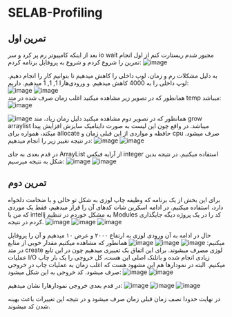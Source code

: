 # SELAB-Profiling

## تمرین اول
بعد از اینکه کامپیوتر رم پر کرد و سر io wait مجبور شدم ریستارت کنم از اول انجام تمرین را شروع کردم و شروع به پروفایل برنامه کردم:
![image](https://github.com/mohammadhnz/SELAB-Profiling/assets/59181719/248ed832-0e79-48dd-b3d7-f32bced129e3)

به دلیل مشکلات رم و زمان، لوپ داخلی را کاهش میدهیم تا بتوانیم کار را انجام دهیم. لوپ داخلی را به 4000 کاهش میدهیم. و ورودی‌هارا 1, 1, 1 میدهیم. داریم:  
![image](https://github.com/mohammadhnz/SELAB-Profiling/assets/59181719/eaf0c417-41ab-4a5e-9a04-877bcb511eac)
![image](https://github.com/mohammadhnz/SELAB-Profiling/assets/59181719/384a351e-9972-4977-a914-6e69673bf87e)
<br>
همانطور که در تصویر زیر مشاهده میکنید اغلب زمان صرف شده در متد temp میباشد:
<br>
![image](https://github.com/mohammadhnz/SELAB-Profiling/assets/59181719/c05a7c89-ea83-4cd4-89ac-24904616a08e)

![image](https://github.com/mohammadhnz/SELAB-Profiling/assets/59181719/d9d61558-ee96-4e53-8141-b732a08ba7d5)
همانطور که در تصویر دوم مشاهده میکنید دلیل زمان زیاد، متد grow arraylist میباشد. در واقع چون این لیست به صورت داینامیک سایزش افزایش پیدا میکند، همواره برای allocate حافظه و مواردی از این قبلی زمان و cpu صرف میشود. در نتیجه تغییر زیر را انجام میدهیم:
![image](https://github.com/mohammadhnz/SELAB-Profiling/assets/59181719/a88bdc16-dc04-4655-aaa3-81b1151fd7f8)
![image](https://github.com/mohammadhnz/SELAB-Profiling/assets/59181719/89fb04de-af83-4248-8dc7-e7e76c95b69c)

در قدم بعدی به جای ArrayList از آرایه فیکس integer استفاده میکنیم. در نتیجه بدین شکل به نتیجه میرسیم:
![image](https://github.com/mohammadhnz/SELAB-Profiling/assets/59181719/cd8e32ce-1684-41da-9e15-eb79b93f0e5e)
![image](https://github.com/mohammadhnz/SELAB-Profiling/assets/59181719/c365378d-0996-48f0-859c-f78f53d7d546)

## تمرین دوم
برای این بخش از یک برنامه که وظیفه چاپ لوزی به شکل تو خالی و با ضخامت دلخواه دارد، استفاده میکنیم. در ادامه اسکرین شات کد‌های آن را قرار میدهیم، فقط یک موردی که من با intellj به مشکل خوردم در تنظیم Modules کد را در یک پروژه دیگه جایگذاری کردم در نتیجه.
![image](https://github.com/mohammadhnz/SELAB-Profiling/assets/59181719/de0f82fb-32c6-4002-aaf9-80df750df36e)
![image](https://github.com/mohammadhnz/SELAB-Profiling/assets/59181719/c127fd49-405f-448c-b073-6cc33dd57f59)
![image](https://github.com/mohammadhnz/SELAB-Profiling/assets/59181719/8bff7535-f03a-4287-9eec-e8568e1a7548)

حال در ادامه به آن ورودی لوزی به ارتفاع ۲۰۰۰ و عرض ۱۰ میدهیم و آن را پروفایل میکنیم:
![image](https://github.com/mohammadhnz/SELAB-Profiling/assets/59181719/e8337ca5-13fd-45f3-8313-e9fc42ee9855)
![image](https://github.com/mohammadhnz/SELAB-Profiling/assets/59181719/5f01a65c-5007-4357-9ccc-b3fcacf645e3)
![image](https://github.com/mohammadhnz/SELAB-Profiling/assets/59181719/18148773-8acd-475e-a84e-8a7394e591d6)
همانطور که مشاهده میکنیم مقدار خوبی از منابع در متد create لوزی مصرف میشوند. برای این اتفاق یک تغییری میدهیم چون در این تابع عملیات I/O زیادی انجام شده و باتلنک اصلی این هست، کل خروجی را یک بار چاپ میکنیم. البته در نمودارها هم این مشهود هست که اغلب زمان به عملیات چاپ در خروجی صرف میشود. کد خروجی به این شکل میشود:
![image](https://github.com/mohammadhnz/SELAB-Profiling/assets/59181719/63978413-a82d-4d22-9def-c20929522e9e)
![image](https://github.com/mohammadhnz/SELAB-Profiling/assets/59181719/7f75fce4-212f-44ad-840e-01074b5fb5d1)

در قدم بعدی خروجی نمودارهارا نشان میدهیم:
![image](https://github.com/mohammadhnz/SELAB-Profiling/assets/59181719/165020e6-418f-4cec-bdcf-cef31ca17159)
![image](https://github.com/mohammadhnz/SELAB-Profiling/assets/59181719/f0a4c84d-768a-4ed1-ab05-5e35a3fb880c)
![image](https://github.com/mohammadhnz/SELAB-Profiling/assets/59181719/bc3389d7-9b73-4902-a897-e98b22b3a8ca)

در نهایت حدودا نصف زمان قبلی زمان صرف میشود و در نتیجه این تغییرات باعث بهینه شدن کد میشوند.


